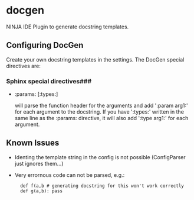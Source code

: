 docgen
======

NINJA IDE Plugin to generate docstring templates.

Configuring DocGen
------------------

Create your own docstring templates in the settings.
The DocGen special directives are:

### Sphinx special directives###

* :params: [:types:]

    will parse the function header for the arguments and add ':param arg1:' for each argument to the docstring. If you have ':types:' written in the same line as the :params: directive, it will also add ':type arg1:' for each argument.

Known Issues
------------

* Identing the template string in the config is not possible (ConfigParser just ignores them...)
* Very errornous code can not be parsed, e.g.:

        def f(a,b # generating docstring for this won't work correctly
        def g(a,b): pass
